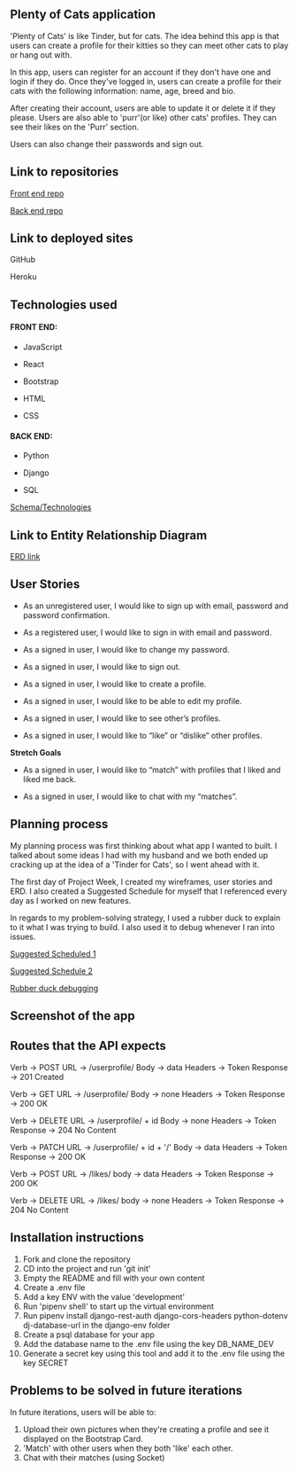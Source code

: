 ## Plenty of Cats application

'Plenty of Cats' is like Tinder, but for cats. The idea behind this app is that users can create a profile for their kitties so they can meet other cats to play or hang out with.

In this app, users can register for an account if they don't have one and login if they do. Once they've logged in, users can create a profile for their cats with the following information: name, age, breed and bio.

After creating their account, users are able to update it or delete it if they please. Users are also able to 'purr'(or like) other cats' profiles. They can see their likes on the 'Purr' section.

Users can also change their passwords and sign out.

## Link to repositories

[Front end repo](https://github.com/rosydiazl/Plenty-of-Cats-FE)


[Back end repo](https://github.com/rosydiazl/Plenty-of-Cats-BE)

## Link to deployed sites

GitHub

Heroku

## Technologies used

 #### FRONT END:

- JavaScript

- React 

- Bootstrap

- HTML

- CSS


#### BACK END:

- Python

- Django

- SQL

[Schema/Technologies](https://imgur.com/YeeZCCU)

## Link to Entity Relationship Diagram

[ERD link](https://imgur.com/mh5F4Xh)

## User Stories

- As an unregistered user, I would like to sign up with email, password and password confirmation.

- As a registered user, I would like to sign in with email and password.

- As a signed in user, I would like to change my password.

- As a signed in user, I would like to sign out.

- As a signed in user, I would like to create a profile.

- As a signed in user, I would like to be able to edit my profile.

- As a signed in user, I would like to see other’s profiles.

- As a signed in user, I would like to “like” or “dislike” other profiles.

**Stretch Goals**

- As a signed in user, I would like to “match” with profiles that I liked and liked me back.

- As a signed in user, I would like to chat with my “matches”.

## Planning process

My planning process was first thinking about what app I wanted to built. I talked about some ideas I had with my husband and we both ended up cracking up at the idea of a 'Tinder for Cats', so I went ahead with it. 

The first day of Project Week, I created my wireframes, user stories and ERD. I also created a Suggested Schedule for myself that I referenced every day as I worked on new features.

In regards to my problem-solving strategy, I used a rubber duck to explain to it what I was trying to build. I also used it to debug whenever I ran into issues.

[Suggested Scheduled 1](https://imgur.com/fTvG0QX)

[Suggested Schedule 2](https://imgur.com/SWEV6Eo)

[Rubber duck debugging](https://imgur.com/NMfXzT3)

## Screenshot of the app

## Routes that the API expects

Verb -> POST 
URL -> /userprofile/
Body -> data
Headers -> Token
Response -> 201 Created


Verb -> GET 
URL -> /userprofile/
Body -> none
Headers -> Token
Response -> 200 OK


Verb -> DELETE 
URL -> /userprofile/ + id
Body -> none
Headers -> Token
Response -> 204 No Content

Verb -> PATCH 
URL -> /userprofile/ + id + '/'
Body -> data
Headers -> Token
Response -> 200 OK

Verb -> POST
URL -> /likes/
body -> data
Headers -> Token
Response -> 200 OK

Verb -> DELETE
URL -> /likes/
body -> none
Headers -> Token
Response -> 204 No Content


## Installation instructions

1. Fork and clone the repository
2. CD into the project and run 'git init'
3. Empty the README and fill with your own content
4. Create a .env file
5. Add a key ENV with the value 'development'
6. Run 'pipenv shell' to start up the virtual environment
7. Run pipenv install django-rest-auth django-cors-headers python-dotenv dj-database-url in the django-env folder
8. Create a psql database for your app
9. Add the database name to the .env file using the key DB_NAME_DEV
10. Generate a secret key using this tool and add it to the .env file using the key SECRET

## Problems to be solved in future iterations

In future iterations, users will be able to:

1. Upload their own pictures when they're creating a profile and see it displayed on the Bootstrap Card.
2. 'Match' with other users when they both 'like' each other. 
3. Chat with their matches (using Socket)
